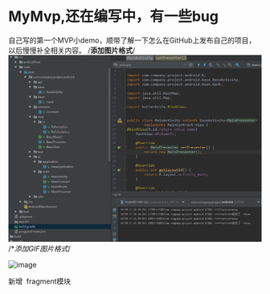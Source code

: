 # MyMvp,还在编写中，有一些bug
自己写的第一个MVP小demo，顺带了解一下怎么在GitHub上发布自己的项目，以后慢慢补全相关内容。
/**添加图片格式**/
![Alt text](https://github.com/youlongxifeng/MyMvp/blob/master/MyMvp/raw/master/image/code_icon.png)
/**添加GIF图片格式*/

![image](https://camo.githubusercontent.com/31a10e964a2d8461030e8e3b9da70b87272fe4ac/687474703a2f2f75706c6f61642d696d616765732e6a69616e7368752e696f2f75706c6f61645f696d616765732f323637323732312d643139316665343031633562323263392e6769663f696d6167654d6f6772322f6175746f2d6f7269656e742f7374726970253743696d61676556696577322f322f772f363030) 

新增  fragment模块
 

